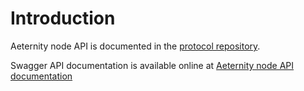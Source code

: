 # Introduction

Aeternity node API is documented in the [protocol repository](https://github.com/aeternity/protocol/blob/master/node/api/README.md).

Swagger API documentation is available online at [Aeternity node API documentation](https://api-docs.aeternity.io)
